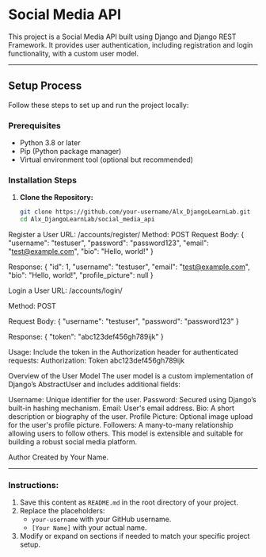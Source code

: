 # Social Media API

This project is a Social Media API built using Django and Django REST Framework. It provides user authentication, including registration and login functionality, with a custom user model.

---

## Setup Process

Follow these steps to set up and run the project locally:

### Prerequisites
- Python 3.8 or later
- Pip (Python package manager)
- Virtual environment tool (optional but recommended)

### Installation Steps

1. **Clone the Repository:**
   ```bash
   git clone https://github.com/your-username/Alx_DjangoLearnLab.git
   cd Alx_DjangoLearnLab/social_media_api


Register a User
URL: /accounts/register/
Method: POST
Request Body:
{
    "username": "testuser",
    "password": "password123",
    "email": "test@example.com",
    "bio": "Hello, world!"
}

Response:
{
    "id": 1,
    "username": "testuser",
    "email": "test@example.com",
    "bio": "Hello, world!",
    "profile_picture": null
}

Login a User
URL: /accounts/login/

Method: POST

Request Body:
{
    "username": "testuser",
    "password": "password123"
}

Response:
{
    "token": "abc123def456gh789ijk"
}


Usage: Include the token in the Authorization header for authenticated requests:
Authorization: Token abc123def456gh789ijk


Overview of the User Model
The user model is a custom implementation of Django’s AbstractUser and includes additional fields:

Username: Unique identifier for the user.
Password: Secured using Django’s built-in hashing mechanism.
Email: User's email address.
Bio: A short description or biography of the user.
Profile Picture: Optional image upload for the user's profile picture.
Followers: A many-to-many relationship allowing users to follow others.
This model is extensible and suitable for building a robust social media platform.

Author
Created by Your Name.

---

### Instructions:
1. Save this content as `README.md` in the root directory of your project.
2. Replace the placeholders:
   - `your-username` with your GitHub username.
   - `[Your Name]` with your actual name.
3. Modify or expand on sections if needed to match your specific project setup.
